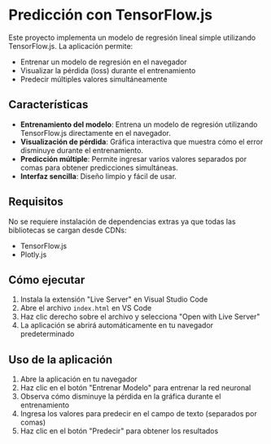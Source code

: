# Predicción con TensorFlow.js

Este proyecto implementa un modelo de regresión lineal simple utilizando
TensorFlow.js. La aplicación permite:

- Entrenar un modelo de regresión en el navegador
- Visualizar la pérdida (loss) durante el entrenamiento
- Predecir múltiples valores simultáneamente

## Características

- **Entrenamiento del modelo**: Entrena un modelo de regresión utilizando
  TensorFlow.js directamente en el navegador.
- **Visualización de pérdida**: Gráfica interactiva que muestra cómo el error
  disminuye durante el entrenamiento.
- **Predicción múltiple**: Permite ingresar varios valores separados por comas
  para obtener predicciones simultáneas.
- **Interfaz sencilla**: Diseño limpio y fácil de usar.

## Requisitos

No se requiere instalación de dependencias extras ya que todas las bibliotecas
se cargan desde CDNs:

- TensorFlow.js
- Plotly.js

## Cómo ejecutar

1. Instala la extensión "Live Server" en Visual Studio Code
2. Abre el archivo `index.html` en VS Code
3. Haz clic derecho sobre el archivo y selecciona "Open with Live Server"
4. La aplicación se abrirá automáticamente en tu navegador predeterminado

## Uso de la aplicación

1. Abre la aplicación en tu navegador
2. Haz clic en el botón "Entrenar Modelo" para entrenar la red neuronal
3. Observa cómo disminuye la pérdida en la gráfica durante el entrenamiento
4. Ingresa los valores para predecir en el campo de texto (separados por comas)
5. Haz clic en el botón "Predecir" para obtener los resultados
